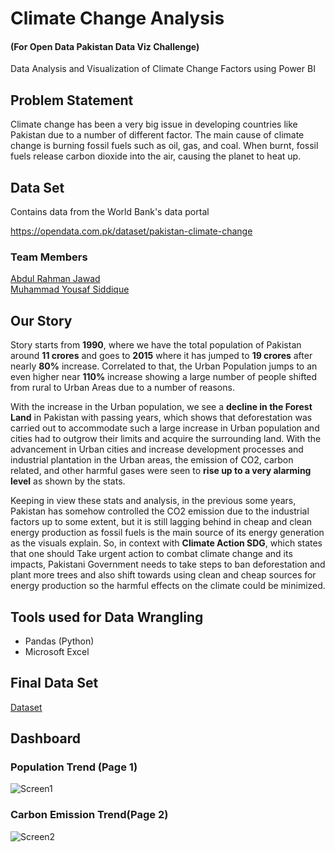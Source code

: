 # Climate Change Analysis
#### (For Open Data Pakistan Data Viz Challenge)

Data Analysis and Visualization of Climate Change Factors using Power BI

## Problem Statement

Climate change has been a very big issue in developing countries like Pakistan due to a number of different factor. The main cause of climate change is burning fossil fuels such as oil, gas, and coal. When burnt, fossil fuels release carbon dioxide into the air, causing the planet to heat up. 

## Data Set 
Contains data from the World Bank's data portal

https://opendata.com.pk/dataset/pakistan-climate-change

### Team Members
<a href='https://github.com/abdulrahmanjawad'> Abdul Rahman Jawad </a> <br>
<a href='https://github.com/yousaf530/'> Muhammad Yousaf Siddique </a>

## Our Story

Story starts from **1990**, where we have the total population of Pakistan around **11 crores** and goes 
to **2015** where it has jumped to **19 crores** after nearly **80%** increase. Correlated to that, the Urban
Population jumps to an even higher near **110%** increase showing a large number of people shifted from
rural to Urban Areas due to a number of reasons. 

With the increase in the Urban population, we see a 
**decline in the Forest Land** in Pakistan with passing years, which shows that deforestation was carried 
out to accommodate such a large increase in Urban population and cities had to outgrow their limits and 
acquire the surrounding land. With the advancement in Urban cities and increase development
processes and industrial plantation in the Urban areas, the emission of CO2, carbon related, and other 
harmful gases were seen to **rise up to a very alarming level** as shown by the stats.

Keeping in view these stats and analysis, in the previous some years, Pakistan has somehow controlled 
the CO2 emission due to the industrial factors up to some extent, but it is still lagging behind in cheap 
and clean energy production as fossil fuels is the main source of its energy generation as the visuals 
explain. So, in context with **Climate Action SDG**, which states that one should Take urgent action to 
combat climate change and its impacts, Pakistani Government needs to take steps to ban deforestation and plant more trees and also shift towards using clean and cheap sources for energy production so the 
harmful effects on the climate could be minimized.

## Tools used for Data Wrangling
* Pandas (Python)
* Microsoft Excel

## Final Data Set
<a href='Data.xlsx'> Dataset </a>

## Dashboard

### Population Trend (Page 1)

![Screen1](https://user-images.githubusercontent.com/45168689/117138173-14daa200-adc4-11eb-90d3-a3312508b78e.png)


### Carbon Emission Trend(Page 2)

![Screen2](https://user-images.githubusercontent.com/45168689/117138349-55d2b680-adc4-11eb-9bf3-ae26e9c37504.png)
